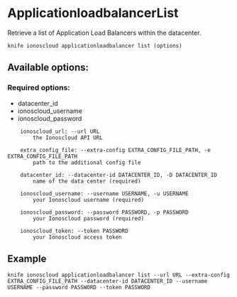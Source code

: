 # ApplicationloadbalancerList

Retrieve a list of Application Load Balancers within the datacenter.

```text
knife ionoscloud applicationloadbalancer list (options)
```

## Available options:

### Required options:

* datacenter\_id
* ionoscloud\_username
* ionoscloud\_password

```text
    ionoscloud_url: --url URL
        the Ionoscloud API URL

    extra_config_file: --extra-config EXTRA_CONFIG_FILE_PATH, -e EXTRA_CONFIG_FILE_PATH
        path to the additional config file

    datacenter_id: --datacenter-id DATACENTER_ID, -D DATACENTER_ID
        name of the data center (required)

    ionoscloud_username: --username USERNAME, -u USERNAME
        your Ionoscloud username (required)

    ionoscloud_password: --password PASSWORD, -p PASSWORD
        your Ionoscloud password (required)

    ionoscloud_token: --token PASSWORD
        your Ionoscloud access token

```
## Example

```text
knife ionoscloud applicationloadbalancer list --url URL --extra-config EXTRA_CONFIG_FILE_PATH --datacenter-id DATACENTER_ID --username USERNAME --password PASSWORD --token PASSWORD
```
